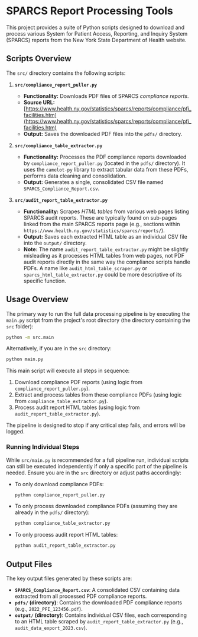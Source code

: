 # SPARCS Report Processing Tools

This project provides a suite of Python scripts designed to download and process various System for Patient Access, Reporting, and Inquiry System (SPARCS) reports from the New York State Department of Health website.

## Scripts Overview

The `src/` directory contains the following scripts:

1.  **`src/compliance_report_puller.py`**
    *   **Functionality:** Downloads PDF files of SPARCS *compliance reports*.
    *   **Source URL:** [https://www.health.ny.gov/statistics/sparcs/reports/compliance/pfi_facilities.htm](https://www.health.ny.gov/statistics/sparcs/reports/compliance/pfi_facilities.htm)
    *   **Output:** Saves the downloaded PDF files into the `pdfs/` directory.

2.  **`src/compliance_table_extractor.py`**
    *   **Functionality:** Processes the PDF compliance reports downloaded by `compliance_report_puller.py` (located in the `pdfs/` directory). It uses the `camelot-py` library to extract tabular data from these PDFs, performs data cleaning and consolidation.
    *   **Output:** Generates a single, consolidated CSV file named `SPARCS_Compliance_Report.csv`.

3.  **`src/audit_report_table_extractor.py`**
    *   **Functionality:** Scrapes *HTML tables* from various web pages listing SPARCS audit reports. These are typically found on sub-pages linked from the main SPARCS reports page (e.g., sections within `https://www.health.ny.gov/statistics/sparcs/reports/`).
    *   **Output:** Saves each extracted HTML table as an individual CSV file into the `output/` directory.
    *   **Note:** The name `audit_report_table_extractor.py` might be slightly misleading as it processes HTML tables from web pages, not PDF audit reports directly in the same way the compliance scripts handle PDFs. A name like `audit_html_table_scraper.py` or `sparcs_html_table_extractor.py` could be more descriptive of its specific function.

## Usage Overview

The primary way to run the full data processing pipeline is by executing the `main.py` script from the project's root directory (the directory containing the `src` folder):

```bash
python -m src.main
```
Alternatively, if you are in the `src` directory:
```bash
python main.py
```

This main script will execute all steps in sequence:
1.  Download compliance PDF reports (using logic from `compliance_report_puller.py`).
2.  Extract and process tables from these compliance PDFs (using logic from `compliance_table_extractor.py`).
3.  Process audit report HTML tables (using logic from `audit_report_table_extractor.py`).

The pipeline is designed to stop if any critical step fails, and errors will be logged.

### Running Individual Steps

While `src/main.py` is recommended for a full pipeline run, individual scripts can still be executed independently if only a specific part of the pipeline is needed. Ensure you are in the `src` directory or adjust paths accordingly:

-   To only download compliance PDFs:
    ```bash
    python compliance_report_puller.py
    ```
-   To only process downloaded compliance PDFs (assuming they are already in the `pdfs/` directory):
    ```bash
    python compliance_table_extractor.py
    ```
-   To only process audit report HTML tables:
    ```bash
    python audit_report_table_extractor.py
    ```

## Output Files

The key output files generated by these scripts are:

*   **`SPARCS_Compliance_Report.csv`**: A consolidated CSV containing data extracted from all processed PDF compliance reports.
*   **`pdfs/` (directory)**: Contains the downloaded PDF compliance reports (e.g., `2022_PFI_123456.pdf`).
*   **`output/` (directory)**: Contains individual CSV files, each corresponding to an HTML table scraped by `audit_report_table_extractor.py` (e.g., `audit_data_export_2023.csv`).